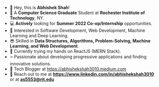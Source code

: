 - 👋 Hey, this is **Abhishek Shah**!
- 🏫 A **Computer Science Graduate** Student at **Rochester Institute of Technology**, NY.
- 💻 **Actively** looking for ****Summer 2022 Co-op/Internship**** opportunities.
- 👀 Interested in Software Development, Web Development, Machine Learning and Deep Learning.
- 😎 Skilled in **Data Structures, Algorithms, Problem-Solving, Machine Learning, and Web Development**.
- 📖 Currently trying my hands on ReactJS (MERN Stack).
- ⭐ Passionate about developing progressive applications and finding innovative solutions.
- 📝 Tech Blogger at https://abhishekshah3010.medium.com
- 📩 Reach out to me at **https://www.linkedin.com/in/abhishekshah3010** or at **as5553@rit.edu**

<!---
abhishekshah3010/abhishekshah3010 is a ✨ special ✨ repository because its `README.md` (this file) appears on your GitHub profile.
You can click the Preview link to take a look at your changes.
--->
